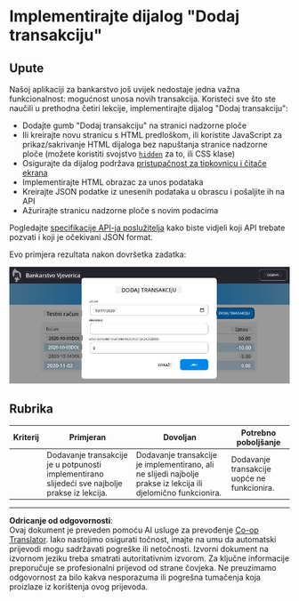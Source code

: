 <!--
CO_OP_TRANSLATOR_METADATA:
{
  "original_hash": "f23a868536c07da991b1d4e773161e25",
  "translation_date": "2025-08-27T22:09:36+00:00",
  "source_file": "7-bank-project/4-state-management/assignment.md",
  "language_code": "hr"
}
-->
# Implementirajte dijalog "Dodaj transakciju"

## Upute

Našoj aplikaciji za bankarstvo još uvijek nedostaje jedna važna funkcionalnost: mogućnost unosa novih transakcija. Koristeći sve što ste naučili u prethodna četiri lekcije, implementirajte dijalog "Dodaj transakciju":

- Dodajte gumb "Dodaj transakciju" na stranici nadzorne ploče
- Ili kreirajte novu stranicu s HTML predloškom, ili koristite JavaScript za prikaz/sakrivanje HTML dijaloga bez napuštanja stranice nadzorne ploče (možete koristiti svojstvo [`hidden`](https://developer.mozilla.org/docs/Web/HTML/Global_attributes/hidden) za to, ili CSS klase)
- Osigurajte da dijalog podržava [pristupačnost za tipkovnicu i čitače ekrana](https://developer.paciellogroup.com/blog/2018/06/the-current-state-of-modal-dialog-accessibility/)
- Implementirajte HTML obrazac za unos podataka
- Kreirajte JSON podatke iz unesenih podataka u obrascu i pošaljite ih na API
- Ažurirajte stranicu nadzorne ploče s novim podacima

Pogledajte [specifikacije API-ja poslužitelja](../api/README.md) kako biste vidjeli koji API trebate pozvati i koji je očekivani JSON format.

Evo primjera rezultata nakon dovršetka zadatka:

![Snimka zaslona koja prikazuje primjer dijaloga "Dodaj transakciju"](../../../../translated_images/dialog.93bba104afeb79f12f65ebf8f521c5d64e179c40b791c49c242cf15f7e7fab15.hr.png)

## Rubrika

| Kriterij | Primjeran                                                                                         | Dovoljan                                                                                                                | Potrebno poboljšanje                         |
| -------- | ------------------------------------------------------------------------------------------------- | ----------------------------------------------------------------------------------------------------------------------- | --------------------------------------------|
|          | Dodavanje transakcije je u potpunosti implementirano slijedeći sve najbolje prakse iz lekcija.    | Dodavanje transakcije je implementirano, ali ne slijedi najbolje prakse iz lekcija ili djelomično funkcionira.          | Dodavanje transakcije uopće ne funkcionira. |

---

**Odricanje od odgovornosti**:  
Ovaj dokument je preveden pomoću AI usluge za prevođenje [Co-op Translator](https://github.com/Azure/co-op-translator). Iako nastojimo osigurati točnost, imajte na umu da automatski prijevodi mogu sadržavati pogreške ili netočnosti. Izvorni dokument na izvornom jeziku treba smatrati autoritativnim izvorom. Za ključne informacije preporučuje se profesionalni prijevod od strane čovjeka. Ne preuzimamo odgovornost za bilo kakva nesporazuma ili pogrešna tumačenja koja proizlaze iz korištenja ovog prijevoda.